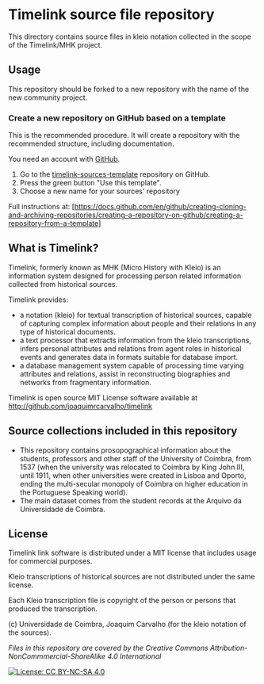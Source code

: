 # Timelink source file repository

This directory contains source files in kleio notation collected in the scope of the Timelink/MHK project.

## Usage

This repository should be forked to a new repository with the name of the new community project. 
### Create a new repository on GitHub based on a template

This is the recommended procedure. It will create a repository with the recommended structure, including documentation.

You need an account with [GitHub](https://github.com).

1. Go to the [timelink-sources-template](https://github.com/joaquimrcarvalho/timelink-sources-template) repository on GitHub.
2. Press the green button "Use this template".
3. Choose a new name for your sources' repository

Full instructions at: [https://docs.github.com/en/github/creating-cloning-and-archiving-repositories/creating-a-repository-on-github/creating-a-repository-from-a-template]




## What is Timelink?

Timelink, formerly known as MHK (Micro History with Kleio) is an information system designed for processing person related information collected from historical sources. 

Timelink provides:

* a notation (kleio) for textual transcription of historical sources, capable of capturing complex information about people and their relations in any type of historical documents.
* a text processor that extracts information from the kleio transcriptions, infers personal attributes and relations from agent roles in historical events and generates data in formats suitable for database import.
* a database management system capable of processing time varying attributes and relations, assist in reconstructing biographies and networks from fragmentary information.

Timelink is open source MIT License software available at http://github.com/joaquimrcarvalho/timelink

## Source collections included in this repository

* This repository contains prosopographical information about the students, professors and other staff of the University of Coimbra, from 1537 (when the university was relocated to Coimbra by King John III, until 1911, when other universities were created in Lisboa and Oporto, ending the multi-secular monopoly of Coimbra on higher education in the Portuguese Speaking world).
* The main dataset comes from the student records at the Arquivo da Universidade de Coimbra. 
  


## License

Timelink link software is distributed under a MIT license that includes usage for commercial purposes. 

Kleio transcriptions of historical sources are not distributed under the same license. 

Each Kleio transcription file is copyright of the person or persons that produced the transcription.

(c) Universidade de Coimbra, Joaquim Carvalho (for the kleio notation of the sources).

_Files in this repository are covered by the Creative Commons 
Attribution-NonCommmercial-ShareAlike 4.0 International_

[![License: CC BY-NC-SA 4.0](https://licensebuttons.net/l/by-nc-sa/4.0/80x15.png)](https://creativecommons.org/licenses/by-nc-sa/4.0/)

